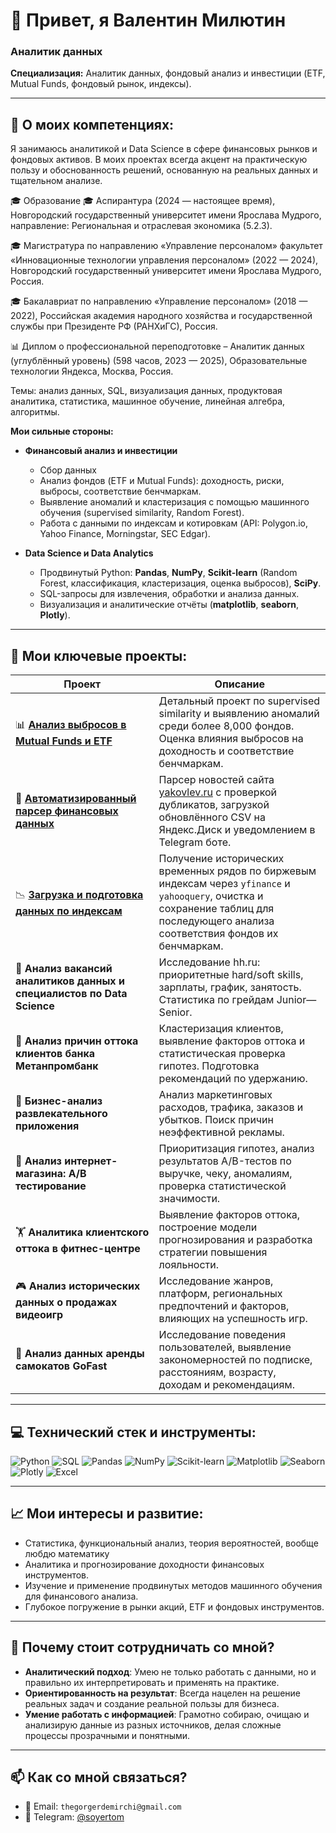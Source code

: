 # 👋 Привет, я Валентин Милютин  

### Аналитик данных  
**Специализация:** Аналитик данных, фондовый анализ и инвестиции (ETF, Mutual Funds, фондовый рынок, индексы).

---

## 🎯 О моих компетенциях:

Я занимаюсь аналитикой и Data Science в сфере финансовых рынков и фондовых активов. В моих проектах всегда акцент на практическую пользу и обоснованность решений, основанную на реальных данных и тщательном анализе.

🎓 Образование
🎓 Аспирантура (2024 — настоящее время),
Новгородский государственный университет имени Ярослава Мудрого,
направление: Региональная и отраслевая экономика (5.2.3).

🎓 Магистратура по направлению «Управление персоналом» факультет «Инновационные технологии управления персоналом» (2022 — 2024),
Новгородский государственный университет имени Ярослава Мудрого, Россия.

🎓 Бакалавриат по направлению «Управление персоналом» (2018 — 2022),
Российская академия народного хозяйства и государственной службы при Президенте РФ (РАНХиГС), Россия.

📊 Диплом о профессиональной переподготовке – Аналитик данных (углублённый уровень)
(598 часов, 2023 — 2025),
Образовательные технологии Яндекса, Москва, Россия.

Темы: анализ данных, SQL, визуализация данных, продуктовая аналитика, статистика, машинное обучение, линейная алгебра, алгоритмы.

**Мои сильные стороны:**  
- **Финансовый анализ и инвестиции**
  - Сбор данных
  - Анализ фондов (ETF и Mutual Funds): доходность, риски, выбросы, соответствие бенчмаркам.
  - Выявление аномалий и кластеризация с помощью машинного обучения (supervised similarity, Random Forest).
  - Работа с данными по индексам и котировкам (API: Polygon.io, Yahoo Finance, Morningstar, SEC Edgar).

- **Data Science и Data Analytics**
  - Продвинутый Python: **Pandas**, **NumPy**, **Scikit-learn** (Random Forest, классификация, кластеризация, оценка выбросов), **SciPy**.
  - SQL-запросы для извлечения, обработки и анализа данных.
  - Визуализация и аналитические отчёты (**matplotlib**, **seaborn**, **Plotly**).

---

## 🚀 Мои ключевые проекты:

| Проект | Описание |
|--------|----------|
| 📊 [**Анализ выбросов в Mutual Funds и ETF**](https://github.com/ValentinMilyutin/mutual-funds-outlier-analysis) | Детальный проект по supervised similarity и выявлению аномалий среди более 8,000 фондов. Оценка влияния выбросов на доходность и соответствие бенчмаркам. |
|🤖 [**Автоматизированный парсер финансовых данных**](https://github.com/ValentinMilyutin/yakovlev-site-parser) | Парсер новостей сайта [yakovlev.ru](https://yakovlev.ru) с проверкой дубликатов, загрузкой обновлённого CSV на Яндекс.Диск и уведомлением в Telegram боте. |
📉 [**Загрузка и подготовка данных по индексам**](https://github.com/ValentinMilyutin/get-indeces-and-saving-tables) | Получение исторических временных рядов по биржевым индексам через `yfinance` и `yahooquery`, очистка и сохранение таблиц для последующего анализа соответствия фондов их бенчмаркам.
| 💼 **Анализ вакансий аналитиков данных и специалистов по Data Science** | Исследование hh.ru: приоритетные hard/soft skills, зарплаты, график, занятость. Статистика по грейдам Junior—Senior. |
| 🏦 **Анализ причин оттока клиентов банка Метанпромбанк** | Кластеризация клиентов, выявление факторов оттока и статистическая проверка гипотез. Подготовка рекомендаций по удержанию. |
| 📱 **Бизнес-анализ развлекательного приложения** | Анализ маркетинговых расходов, трафика, заказов и убытков. Поиск причин неэффективной рекламы. |
| 🛒 **Анализ интернет-магазина: A/B тестирование** | Приоритизация гипотез, анализ результатов A/B-тестов по выручке, чеку, аномалиям, проверка статистической значимости. |
| 🏋️ **Аналитика клиентского оттока в фитнес-центре** | Выявление факторов оттока, построение модели прогнозирования и разработка стратегии повышения лояльности. |
| 🎮 **Анализ исторических данных о продажах видеоигр** | Исследование жанров, платформ, региональных предпочтений и факторов, влияющих на успешность игр. |
| 🛴 **Анализ данных аренды самокатов GoFast** | Исследование поведения пользователей, выявление закономерностей по подписке, расстояниям, возрасту, доходам и рекомендациям. |

---

## 💻 Технический стек и инструменты:

![Python](https://img.shields.io/badge/Python-3776AB?style=for-the-badge&logo=python&logoColor=white)
![SQL](https://img.shields.io/badge/SQL-003B57?style=for-the-badge&logo=sql&logoColor=white)
![Pandas](https://img.shields.io/badge/Pandas-150458?style=for-the-badge&logo=pandas&logoColor=white)
![NumPy](https://img.shields.io/badge/NumPy-013243?style=for-the-badge&logo=numpy&logoColor=white)
![Scikit-learn](https://img.shields.io/badge/Scikit--learn-F7931E?style=for-the-badge&logo=scikit-learn&logoColor=white)
![Matplotlib](https://img.shields.io/badge/matplotlib-11557C?style=for-the-badge&logoColor=white)
![Seaborn](https://img.shields.io/badge/Seaborn-3776AB?style=for-the-badge&logoColor=white)
![Plotly](https://img.shields.io/badge/Plotly-3F4F75?style=for-the-badge&logo=plotly&logoColor=white)
![Excel](https://img.shields.io/badge/Microsoft%20Excel-217346?style=for-the-badge&logo=microsoft-excel&logoColor=white)

---

## 📈 Мои интересы и развитие:

- Статистика, функциональный анализ, теория вероятностей, вообще любдю математику
- Аналитика и прогнозирование доходности финансовых инструментов.
- Изучение и применение продвинутых методов машинного обучения для финансового анализа.
- Глубокое погружение в рынки акций, ETF и фондовых инструментов.

---

## 🤝 Почему стоит сотрудничать со мной?

- **Аналитический подход**: Умею не только работать с данными, но и правильно их интерпретировать и применять на практике.
- **Ориентированность на результат**: Всегда нацелен на решение реальных задач и создание реальной пользы для бизнеса.
- **Умение работать с информацией**: Грамотно собираю, очищаю и анализирую данные из разных источников, делая сложные процессы прозрачными и понятными.

---

## 📫 Как со мной связаться?

- 📧 Email: `thegorgerdemirchi@gmail.com`
- 📲 Telegram: [@soyertom](https://t.me/soyertom)

